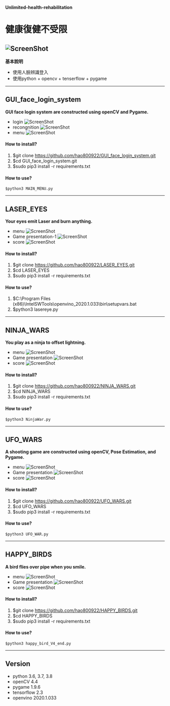 **Unlimited-health-rehabilitation** 
# 健康復健不受限
![ScreenShot](https://github.com/henry355212/Unlimited-health-rehabilitation/blob/master/githubimg/login_01.jpg)
---
**基本說明**
- 使用人臉辨識登入
- 使用python + opencv + tenserflow + pygame
---
## GUI_face_login_system
**GUI face login system are constructed using openCV and Pygame.**
- login
![ScreenShot](https://github.com/henry355212/Unlimited-health-rehabilitation/blob/master/githubimg/login_01.jpg)
- recongnition
![ScreenShot](https://github.com/henry355212/Unlimited-health-rehabilitation/blob/master/githubimg/login_02.jpg)
- menu
![ScreenShot](https://github.com/henry355212/Unlimited-health-rehabilitation/blob/master/githubimg/login_03.jpg)
#### How to install?
1. $git clone https://github.com/hao800922/GUI_face_login_system.git
2. $cd GUI_face_login_system.git
3. $sudo pip3 install -r requirements.txt
#### How to use?
`$python3 MAIN_MENU.py`

---
## LASER_EYES
**Your eyes emit Laser and burn anything.**
- menu
![ScreenShot](https://github.com/henry355212/Unlimited-health-rehabilitation/blob/master/githubimg/LASER_01.jpg)
- Game presentation-1
![ScreenShot](https://github.com/henry355212/Unlimited-health-rehabilitation/blob/master/githubimg/LASER_02.jpg)
- score
![ScreenShot](https://github.com/henry355212/Unlimited-health-rehabilitation/blob/master/githubimg/LASER_04.jpg)
#### How to install?
1. $git clone https://github.com/hao800922/LASER_EYES.git
2. $cd LASER_EYES
3. $sudo pip3 install -r requirements.txt
#### How to use?
1. $C:\Program Files (x86)\IntelSWTools\openvino_2020.1.033\bin\setupvars.bat
2. $python3 lasereye.py
---
## NINJA_WARS
**You play as a ninja to offset lightning.**
- menu
![ScreenShot](https://github.com/henry355212/Unlimited-health-rehabilitation/blob/master/githubimg/NINJA_01.jpg)
- Game presentation
![ScreenShot](https://github.com/henry355212/Unlimited-health-rehabilitation/blob/master/githubimg/NINJA_02.jpg)
- score
![ScreenShot](https://github.com/henry355212/Unlimited-health-rehabilitation/blob/master/githubimg/NINJA_03.jpg)
#### How to install?
1. $git clone https://github.com/hao800922/NINJA_WARS.git
2. $cd NINJA_WARS
3. $sudo pip3 install -r requirements.txt
#### How to use?
`$python3 NinjaWar.py`

---
## UFO_WARS
**A shooting game are constructed using openCV, Pose Estimation, and Pygame.**
- menu
![ScreenShot](https://github.com/henry355212/Unlimited-health-rehabilitation/blob/master/githubimg/UFO_0.jpg)
- Game presentation
![ScreenShot](https://github.com/henry355212/Unlimited-health-rehabilitation/blob/master/githubimg/UFO_1.jpg)
- score
![ScreenShot](https://github.com/henry355212/Unlimited-health-rehabilitation/blob/master/githubimg/UFO_4.jpg)
#### How to install?
1. $git clone https://github.com/hao800922/UFO_WARS.git
2. $cd UFO_WARS
3. $sudo pip3 install -r requirements.txt
#### How to use?
`$python3 UFO_WAR.py`

---
## HAPPY_BIRDS
**A bird flies over pipe when you smile.**
- menu
![ScreenShot](https://github.com/henry355212/Unlimited-health-rehabilitation/blob/master/githubimg/HAPPY_01.jpg)
- Game presentation
![ScreenShot](https://github.com/henry355212/Unlimited-health-rehabilitation/blob/master/githubimg/HAPPY_02.jpg)
- score
![ScreenShot](https://github.com/henry355212/Unlimited-health-rehabilitation/blob/master/githubimg/HAPPY_03.jpg)
#### How to install?
1. $git clone https://github.com/hao800922/HAPPY_BIRDS.git
2. $cd HAPPY_BIRDS
3. $sudo pip3 install -r requirements.txt
#### How to use?
`$python3 happy_bird_V4_end.py`

---
## Version
- python 3.6, 3.7, 3.8
- openCV 4.4
- pygame 1.9.6
- tensorflow 2.3
- openvino 2020.1.033
